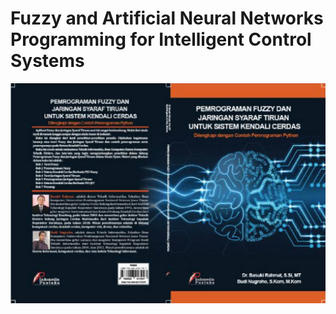 # Fuzzy and Artificial Neural Networks Programming for Intelligent Control Systems

<p align="center">
  <img src="https://github.com/bsrahmat/ebook-01/blob/main/buku1.jpg" alt="" class="img-responsive" width="700">
</p>
